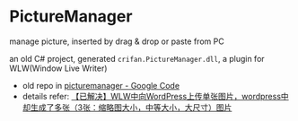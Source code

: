 # PictureManager

manage picture, inserted by drag & drop or paste from PC

an old C# project, generated `crifan.PictureManager.dll`, a plugin for WLW(Window Live Writer)

* old repo in [picturemanager - Google Code](https://code.google.com/archive/p/picturemanager/)
* details refer: [【已解决】WLW中向WordPress上传单张图片，wordpress中却生成了多张（3张：缩略图大小，中等大小，大尺寸）图片](http://www.crifan.org/wlw_upload_single_pic_to_wordpress_but_wordpress_generate_multiple_three_pic/)
